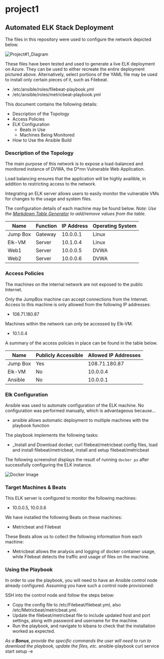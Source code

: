 # project1
## Automated ELK Stack Deployment

The files in this repository were used to configure the network depicted below.

![Project#1_Diagram](Images:Diagrams/Project#1_Diagram.png)

These files have been tested and used to generate a live ELK deployment on Azure. They can be used to either recreate the entire deployment pictured above. Alternatively, select portions of the YAML file may be used to install only certain pieces of it, such as Filebeat.

  - /etc/ansible/roles/filebeat-playbook.yml
  - /etc/ansible/roles/metricbeat-playbook.yml

This document contains the following details:
- Description of the Topology
- Access Policies
- ELK Configuration
  - Beats in Use
  - Machines Being Monitored
- How to Use the Ansible Build


### Description of the Topology

The main purpose of this network is to expose a load-balanced and monitored instance of DVWA, the D*mn Vulnerable Web Application.

Load balancing ensures that the application will be highly availible, in addition to restricting access to the network.

Integrating an ELK server allows users to easily monitor the vulnerable VMs for changes to the usage and system files.

The configuration details of each machine may be found below.
_Note: Use the [Markdown Table Generator](http://www.tablesgenerator.com/markdown_tables) to add/remove values from the table_.

| Name     | Function | IP Address | Operating System |
|----------|----------|------------|------------------|
| Jump Box | Gateway  | 10.0.0.1   | Linux            |
| Elk-VM   | Server   | 10.1.0.4   | Linux            |
| Web1     | Server   | 10.0.0.5   | DVWA             |
| Web2     | Server   | 10.0.0.6   | DVWA             |

### Access Policies

The machines on the internal network are not exposed to the public Internet. 

Only the JumpBox machine can accept connections from the Internet. Access to this machine is only allowed from the following IP addresses:
- 108.71.180.87

Machines within the network can only be accessed by Elk-VM.
- 10.1.0.4

A summary of the access policies in place can be found in the table below.

| Name     | Publicly Accessible | Allowed IP Addresses |
|----------|---------------------|----------------------|
| Jump Box | Yes                 | 108.71.180.87        |
| Elk-VM   | No                  | 10.0.0.4             |
| Ansible  | No                  | 10.0.0.1             |

### Elk Configuration

Ansible was used to automate configuration of the ELK machine. No configuration was performed manually, which is advantageous because...
- ansible allows automatic deployment to multiple machines with the playbook function

The playbook implements the following tasks:
- _Install and Download docker, curl filebeat/metricbeat config files, load and install filebeat/metricbeat, install and setup filebeat/metricbeat

The following screenshot displays the result of running `docker ps` after successfully configuring the ELK instance.

![Docker Image](Images:Diagrams/Docker_ps)

### Target Machines & Beats
This ELK server is configured to monitor the following machines:
- 10.0.0.5, 10.0.0.6

We have installed the following Beats on these machines:
- Metricbeat and Filebeat

These Beats allow us to collect the following information from each machine:
- Metricbeat allows the analysis and logging of docker container usage, while Filebeat detects the traffic and usage of files on the machine.

### Using the Playbook
In order to use the playbook, you will need to have an Ansible control node already configured. Assuming you have such a control node provisioned: 

SSH into the control node and follow the steps below:
- Copy the config file to /etc/Filebeat/filebeat.yml, also /etc/Metricbeat/metricbeat.yml.
- Update the filebeat/metricbeat file to include updated host and port settings, along with password and username for the machine.
- Run the playbook, and navigate to kibana to check that the installation worked as expected.

_As a **Bonus**, provide the specific commands the user will need to run to download the playbook, update the files, etc._
ansible-playbook <filename>
curl
service start
setup -e
